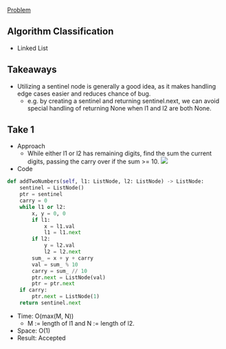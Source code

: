 [Problem](https://leetcode.com/problems/add-two-numbers/)

## Algorithm Classification
- Linked List

## Takeaways
- Utilizing a sentinel node is generally a good idea, as it makes handling edge
  cases easier and reduces chance of bug.
    - e.g. by creating a sentinel and returning sentinel.next, we can avoid
      special handling of returning None when l1 and l2 are both None.

## Take 1
- Approach
    - While either l1 or l2 has remaining digits, find the sum the current
      digits, passing the carry over if the sum >= 10.
![](img-1.jpg)
- Code
```python
def addTwoNumbers(self, l1: ListNode, l2: ListNode) -> ListNode:
    sentinel = ListNode()
    ptr = sentinel
    carry = 0
    while l1 or l2:
        x, y = 0, 0
        if l1:
            x = l1.val
            l1 = l1.next
        if l2:
            y = l2.val
            l2 = l2.next
        sum_ = x + y + carry
        val = sum_ % 10
        carry = sum_ // 10
        ptr.next = ListNode(val)
        ptr = ptr.next
    if carry:
        ptr.next = ListNode(1)
    return sentinel.next
```
- Time: O(max(M, N))
    - M := length of l1 and N := length of l2.
- Space: O(1)
- Result: Accepted

